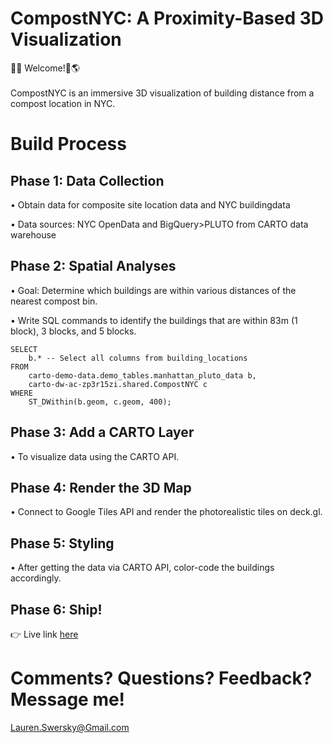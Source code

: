 # CompostNYC: A Proximity-Based 3D Visualization

🗽🌱 Welcome!📍🌎 </br>
</br>
CompostNYC is an immersive 3D visualization of building distance from a compost location in NYC. <br>

# Build Process

## Phase 1: Data Collection</br>

• Obtain data for composite site location data and NYC buildingdata</br>

• Data sources: NYC OpenData and BigQuery>PLUTO from CARTO data warehouse</br>

## Phase 2: Spatial Analyses</br>

• Goal: Determine which buildings are within various distances of the nearest compost bin.</br>

• Write SQL commands to identify the buildings that are within 83m (1 block), 3 blocks, and 5 blocks.

```
SELECT
    b.* -- Select all columns from building_locations
FROM
    carto-demo-data.demo_tables.manhattan_pluto_data b,
    carto-dw-ac-zp3r15zi.shared.CompostNYC c
WHERE
    ST_DWithin(b.geom, c.geom, 400);
```

## Phase 3: Add a CARTO Layer</br>

• To visualize data using the CARTO API. </br>

## Phase 4: Render the 3D Map</br>

• Connect to Google Tiles API and render the photorealistic tiles on deck.gl.</br>

## Phase 5: Styling</br>

• After getting the data via CARTO API, color-code the buildings accordingly.</br>

## Phase 6: Ship!</br>

👉 Live link [here](https://compost-hj4rxzdb3-swersk.vercel.app/)

# Comments? Questions? Feedback? Message me!</br>

Lauren.Swersky@Gmail.com
